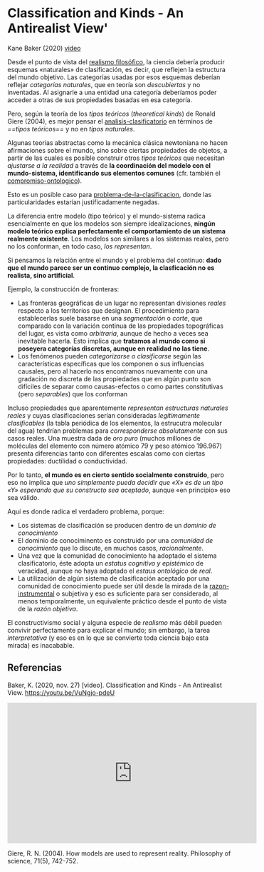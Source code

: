 # Classification and Kinds - An Antirealist View'

Kane Baker (2020) [video](https://youtu.be/arDbrM27s4s)

Desde el punto de vista del [realismo filosófico](https://es.wikipedia.org/wiki/Realismo_filos%C3%B3fico), la ciencia debería producir  esquemas «naturales» de clasificación, es decir, que reflejen la estructura del mundo objetivo. Las categorías usadas por esos esquemas deberían reflejar *categorías naturales*, que en teoría son *descubiertas* y no inventadas. Al asignarle a una entidad una categoría deberíamos poder acceder a otras de sus propiedades basadas en esa categoría.

Pero, según la teoría de los *tipos teóricos* (*theoretical kinds*) de Ronald Giere (2004), es mejor pensar el [analisis-clasificatorio](analisis-clasificatorio.md) en términos de *==tipos teóricos==* y no en *tipos naturales*.

Algunas teorías abstractas como la mecánica clásica newtoniana no hacen afirmaciones sobre el mundo, sino sobre ciertas propiedades de objetos, a partir de las cuales es posible construir otros *tipos teóricos* que necesitan *ajustarse a la realidad* a través de **la coordinación del modelo con el mundo-sistema, identificando sus elementos comunes** (cfr. también el [compromiso-ontologico](compromiso-ontologico.md)).

Esto es un posible caso para [problema-de-la-clasificacion](problema-de-la-clasificacion.md), donde las particularidades estarían justificadamente negadas.

La diferencia entre modelo (tipo teórico) y el mundo-sistema radica esencialmente en que los modelos son siempre idealizaciones, **ningún modelo teórico explica perfectamente el comportamiento de un sistema realmente existente**. Los modelos son similares a los sistemas reales, pero no  los conforman, en todo caso, *los representan*.

Si pensamos la relación entre el mundo y el problema del continuo: **dado que el mundo parece ser un continuo complejo, la clasficación no es realista, sino artificial**.

Ejemplo, la construcción de fronteras:

* Las fronteras geográficas de un lugar no representan divisiones *reales* respecto a los territorios que designan. El procedimiento para establecerlas suele basarse en una *segmentación* o *corte*, que comparado con la variación continua de las propiedades topográficas del lugar, es vista como *arbitraria*, aunque de hecho a veces sea inevitable hacerla. Esto implica que **tratamos al mundo como si poseyera categorías discretas, aunque en realidad no las tiene**.
* Los fenómenos pueden *categorizarse o clasificarse* según las características específicas que los componen o sus influencias causales, pero al hacerlo nos encontramos nuevamente con una gradación no discreta de las propiedades que en algún punto son difíciles de separar como causas-efectos o como partes constitutivas (pero *separables*) que los conforman

Incluso propiedades que aparentemente *representan estructuras naturales reales* y cuyas clasificaciones serían consideradas *legítimamente clasificables* (la tabla periódica de los elementos, la estrucutra molecular del agua) tendrían problemas para *corresponderse absolutamente* con sus casos reales. Una muestra dada de *oro puro* (muchos millones de moléculas del elemento con número atómico 79 y peso atómico 196.967) presenta diferencias tanto con diferentes escalas como con ciertas propiedades: ductilidad o conductividad.

Por lo tanto, **el mundo es en cierto sentido socialmente construido**, pero eso no implica que *uno simplemente pueda decidir que «X» es de un tipo «Y» esperando que su constructo sea aceptado*, aunque «en principio» eso sea válido.

Aquí es donde radica el verdadero problema, porque:

* Los sistemas de clasificación se producen dentro de un *dominio de conocimiento*
* El dominio de conociminento es construido por una *comunidad de conocimiento* que lo discute, en muchos casos, *racionalmente*.
* Una vez que la comunidad de conocimiento ha adoptado el sistema clasificatorio, éste adopta un *estatus cognitivo y epistémico* de veracidad, aunque no haya adoptado el *estaus ontológico* de *real*.
* La utilización de algún sistema de clasificación aceptado por una comunidad de conocimiento puede ser útil desde la mirada de la [razon-instrumental](razon-instrumental.md) o subjetiva y eso es suficiente para ser considerado, al menos temporalmente, un equivalente práctico desde el punto de vista de la *razón objetiva*.

El constructivismo social y alguna especie de *realismo* más débil pueden convivir perfectamente para explicar el mundo; sin embargo, la tarea *interpretativa* (y eso es en lo que se convierte toda ciencia bajo esta mirada) es inacabable.

## Referencias

Baker, K. (2020, nov. 27) [video]. Classification and Kinds - An Antirealist View. https://youtu.be/VuNgjo-pdeU

<div class="embed-wrapper"><iframe width="560" height="315" src="https://www.youtube.com/embed/VuNgjo-pdeU?controls=0" frameborder="0" allow="accelerometer; autoplay; clipboard-write; encrypted-media; gyroscope; picture-in-picture" allowfullscreen></iframe></div>

Giere, R. N. (2004). How models are used to represent reality. Philosophy of science, 71(5), 742-752.
